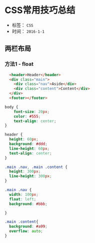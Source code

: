 # CSS常用技巧总结

- 标签： `CSS`
- 时间： `2016-1-1`

## 两栏布局

### 方法1 - float

```html
  <header>Header</header>
  <div class="main">
    <div class="nav">Aside</div>
    <div class="content">Content</div>
  </div>
  <footer></footer>
```

```css
body {
    font-size: 20px;
    color: #555;
    text-align: center;
}

header {
  height: 60px;
  background: #ddd;
  line-height: 60px;
  text-align: center;
}

.main .nav, .main .content {
  height: 300px;
  line-height: 300px;
}

.main .nav {
  width: 100px;
  float: left;
  background: #bbb;

}

.main .content{  
  background: #a99;
  overflow: auto;
}
```
